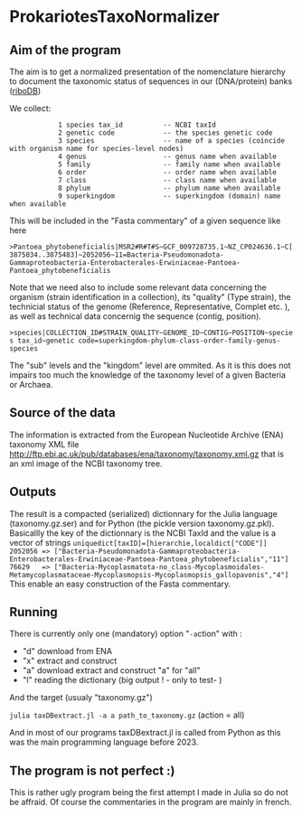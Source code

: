 # ProkariotesTaxoNormalizer

## Aim of the program
The aim is to get a normalized presentation of the nomenclature hierarchy to document the taxonomic status of sequences in our (DNA/protein) banks ([riboDB](https://umr5558-proka.univ-lyon1.fr/riboDB/ribodb.cgi))

We collect:

                1 species tax_id          -- NCBI taxId
                2 genetic code            -- the species genetic code
                3 species                 -- name of a species (coincide with organism name for species-level nodes)
                4 genus                   -- genus name when available
                5 family                  -- family name when available
                6 order                   -- order name when available
                7 class                   -- class name when available
                8 phylum                  -- phylum name when available
                9 superkingdom            -- superkingdom (domain) name when available

This will be included in the "Fasta commentary" of a given sequence like here

```>Pantoea_phytobeneficialis|MSR2#R#T#S~GCF_009728735.1~NZ_CP024636.1~C[3875034..3875483]~2052056~11=Bacteria-Pseudomonadota-Gammaproteobacteria-Enterobacterales-Erwiniaceae-Pantoea-Pantoea_phytobeneficialis```

Note that we need also to include some relevant data concerning the organism (strain identification in a collection), its "quality" (Type strain), the technicial status of the genome (Reference, Representative, Complet etc. ), as well as technical data concernig the sequence (contig, position).

```>species|COLLECTION_ID#STRAIN_QUALITY~GENOME_ID~CONTIG~POSITION~species tax_id~genetic code=superkingdom-phylum-class-order-family-genus-species```

The "sub" levels and  the "kingdom" level are ommited. As it is this does not impairs too much the knowledge of the taxonomy level of a given Bacteria or Archaea. 

## Source of the data

The information is extracted from the European Nucleotide Archive (ENA) taxonomy XML file http://ftp.ebi.ac.uk/pub/databases/ena/taxonomy/taxonomy.xml.gz that is an xml image of the NCBI taxonomy tree.

## Outputs

The result is a compacted (serialized) dictionnary for the Julia language (taxonomy.gz.ser) and for Python (the pickle version taxonomy.gz.pkl). 
Basicallly the key of the dictionnary is the NCBI TaxId and the value is a vector of strings ```uniquedict[taxID]=[hierarchie,localdict["CODE"]]```
```2052056 => ["Bacteria-Pseudomonadota-Gammaproteobacteria-Enterobacterales-Erwiniaceae-Pantoea-Pantoea_phytobeneficialis","11"]```
```76629   => ["Bacteria-Mycoplasmatota-no_class-Mycoplasmoidales-Metamycoplasmataceae-Mycoplasmopsis-Mycoplasmopsis_gallopavonis","4"]```
This enable an easy construction of the Fasta commentary.

## Running

There is currently only one (mandatory) option "```-a```ction" with :

- "d" download from ENA
- "x" extract and construct
- "a" download extract and construct "a" for "all"
- "l" reading the dictionary (big output ! - only to test- )

And the target (usualy "taxonomy.gz")

```julia taxDBextract.jl -a a path_to_taxonomy.gz``` (action = all)

And in most of our programs taxDBextract.jl is called from Python as this was the main programming language before 2023.

## The program is not perfect :)

This is rather ugly program being the first attempt I made in Julia so do not be affraid.
Of course the commentaries in the program are mainly in french. 
